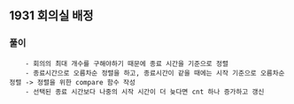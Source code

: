 ## 1931 회의실 배정

### 풀이
```
    - 회의의 최대 개수를 구해야하기 때문에 종료 시간을 기준으로 정렬
    - 종료시간으로 오름차순 정렬을 하고, 종료시간이 같을 때에는 시작 기준으로 오름차순 정렬 -> 정렬을 위한 compare 함수 작성
    - 선택된 종료 시간보다 나중의 시작 시간이 더 늦다면 cnt 하나 증가하고 갱신
```

